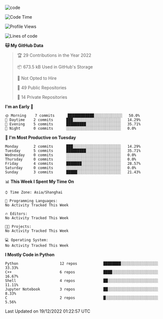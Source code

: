 
<!--
**liuyaanng/liuyaanng** is a ✨ _special_ ✨ repository because its `README.md` (this file) appears on your GitHub profile.

Here are some ideas to get you started:

- 🔭 I’m currently working on ...
- 🌱 I’m currently learning ...
- 👯 I’m looking to collaborate on ...
- 🤔 I’m looking for help with ...
- 💬 Ask me about ...
- 📫 How to reach me: ...
- 😄 Pronouns: ...
- ⚡ Fun fact: ...
-->


![code](https://cdn.jsdelivr.net/gh/liuyaanng/liuyaanng@1.0/code.gif) 

<!--START_SECTION:waka-->
![Code Time](http://img.shields.io/badge/Code%20Time-228%20hrs%2035%20mins-blue)

![Profile Views](http://img.shields.io/badge/Profile%20Views-0-blue)

![Lines of code](https://img.shields.io/badge/From%20Hello%20World%20I%27ve%20Written-5%20Million%20lines%20of%20code-blue)

**🐱 My GitHub Data** 

> 🏆 29 Contributions in the Year 2022
 > 
> 📦 673.5 kB Used in GitHub's Storage 
 > 
> 🚫 Not Opted to Hire
 > 
> 📜 49 Public Repositories 
 > 
> 🔑 14 Private Repositories  
 > 
**I'm an Early 🐤** 

```text
🌞 Morning    7 commits      ████████████░░░░░░░░░░░░░   50.0% 
🌆 Daytime    2 commits      ███░░░░░░░░░░░░░░░░░░░░░░   14.29% 
🌃 Evening    5 commits      █████████░░░░░░░░░░░░░░░░   35.71% 
🌙 Night      0 commits      ░░░░░░░░░░░░░░░░░░░░░░░░░   0.0%

```
📅 **I'm Most Productive on Tuesday** 

```text
Monday       2 commits      ███░░░░░░░░░░░░░░░░░░░░░░   14.29% 
Tuesday      5 commits      █████████░░░░░░░░░░░░░░░░   35.71% 
Wednesday    0 commits      ░░░░░░░░░░░░░░░░░░░░░░░░░   0.0% 
Thursday     0 commits      ░░░░░░░░░░░░░░░░░░░░░░░░░   0.0% 
Friday       4 commits      ███████░░░░░░░░░░░░░░░░░░   28.57% 
Saturday     0 commits      ░░░░░░░░░░░░░░░░░░░░░░░░░   0.0% 
Sunday       3 commits      █████░░░░░░░░░░░░░░░░░░░░   21.43%

```


📊 **This Week I Spent My Time On** 

```text
⌚︎ Time Zone: Asia/Shanghai

💬 Programming Languages: 
No Activity Tracked This Week

🔥 Editors: 
No Activity Tracked This Week

🐱‍💻 Projects: 
No Activity Tracked This Week

💻 Operating System: 
No Activity Tracked This Week

```

**I Mostly Code in Python** 

```text
Python                   12 repos            ████████░░░░░░░░░░░░░░░░░   33.33% 
C++                      6 repos             ████░░░░░░░░░░░░░░░░░░░░░   16.67% 
Shell                    4 repos             ██░░░░░░░░░░░░░░░░░░░░░░░   11.11% 
Jupyter Notebook         3 repos             ██░░░░░░░░░░░░░░░░░░░░░░░   8.33% 
C                        2 repos             █░░░░░░░░░░░░░░░░░░░░░░░░   5.56%

```



 Last Updated on 19/12/2022 01:22:57 UTC
<!--END_SECTION:waka-->
